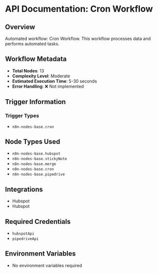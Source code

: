 # API Documentation: Cron Workflow

## Overview
Automated workflow: Cron Workflow. This workflow processes data and performs automated tasks.

## Workflow Metadata
- **Total Nodes**: 13
- **Complexity Level**: Moderate
- **Estimated Execution Time**: 5-30 seconds
- **Error Handling**: ❌ Not implemented

## Trigger Information
### Trigger Types
- `n8n-nodes-base.cron`

## Node Types Used
- `n8n-nodes-base.hubspot`
- `n8n-nodes-base.stickyNote`
- `n8n-nodes-base.merge`
- `n8n-nodes-base.cron`
- `n8n-nodes-base.pipedrive`

## Integrations
- Hubspot
- Hubspot

## Required Credentials
- `hubspotApi`
- `pipedriveApi`

## Environment Variables
- No environment variables required
